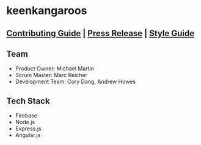 # keenkangaroos

## [Contributing Guide](CONTRIBUTING.md) | [Press Release](PRESS-RELEASE.md) | [Style Guide](STYLEGUIDE.md) ##

## Team
- Product Owner: Michael Martin
- Scrum Master: Marc Reicher
- Development Team: Cory Dang, Andrew Howes

## Tech Stack
- Firebase
- Node.js
- Express.js
- Angular.js